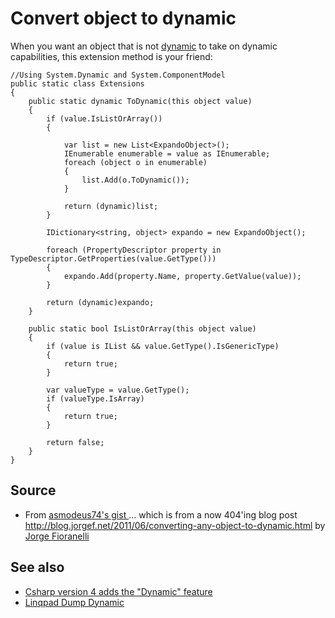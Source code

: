 ﻿# Convert object to dynamic

When you want an object that is not [dynamic](version4.md#dynamic-binding) to take on dynamic capabilities, this extension method is your friend:

	//Using System.Dynamic and System.ComponentModel
	public static class Extensions
	{
		public static dynamic ToDynamic(this object value)
		{
			if (value.IsListOrArray())
			{

				var list = new List<ExpandoObject>();
				IEnumerable enumerable = value as IEnumerable;
				foreach (object o in enumerable)
				{
					list.Add(o.ToDynamic());
				}

				return (dynamic)list;
			}

			IDictionary<string, object> expando = new ExpandoObject();

			foreach (PropertyDescriptor property in TypeDescriptor.GetProperties(value.GetType()))
			{
				expando.Add(property.Name, property.GetValue(value));
			}

			return (dynamic)expando;
		}

		public static bool IsListOrArray(this object value)
		{
			if (value is IList && value.GetType().IsGenericType)
			{
				return true;
			}

			var valueType = value.GetType();
			if (valueType.IsArray)
			{
				return true;
			}

			return false;
		}
	}

## Source

- From [asmodeus74's gist ](https://gist.github.com/asmodeus74/0f4cbc23b7a168f16c84) ... which is from a now 404'ing blog post <http://blog.jorgef.net/2011/06/converting-any-object-to-dynamic.html> by [Jorge Fioranelli](http://jorgef.net/)

## See also

- [Csharp version 4 adds the "Dynamic" feature](version4.md#dynamic-binding)
- [Linqpad Dump Dynamic](../linqpad/dump_dynamic.md)
